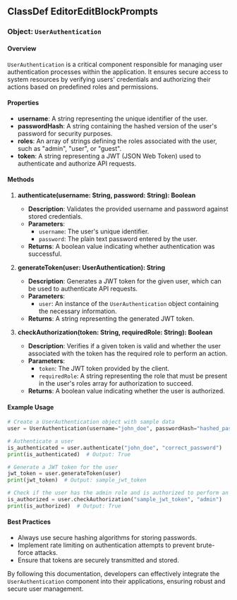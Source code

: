 ## ClassDef EditorEditBlockPrompts
### Object: `UserAuthentication`

#### Overview

`UserAuthentication` is a critical component responsible for managing user authentication processes within the application. It ensures secure access to system resources by verifying users' credentials and authorizing their actions based on predefined roles and permissions.

#### Properties

- **username**: A string representing the unique identifier of the user.
- **passwordHash**: A string containing the hashed version of the user's password for security purposes.
- **roles**: An array of strings defining the roles associated with the user, such as "admin", "user", or "guest".
- **token**: A string representing a JWT (JSON Web Token) used to authenticate and authorize API requests.

#### Methods

1. **authenticate(username: String, password: String): Boolean**
   - **Description**: Validates the provided username and password against stored credentials.
   - **Parameters**:
     - `username`: The user's unique identifier.
     - `password`: The plain text password entered by the user.
   - **Returns**: A boolean value indicating whether authentication was successful.

2. **generateToken(user: UserAuthentication): String**
   - **Description**: Generates a JWT token for the given user, which can be used to authenticate API requests.
   - **Parameters**:
     - `user`: An instance of the `UserAuthentication` object containing the necessary information.
   - **Returns**: A string representing the generated JWT token.

3. **checkAuthorization(token: String, requiredRole: String): Boolean**
   - **Description**: Verifies if a given token is valid and whether the user associated with the token has the required role to perform an action.
   - **Parameters**:
     - `token`: The JWT token provided by the client.
     - `requiredRole`: A string representing the role that must be present in the user's roles array for authorization to succeed.
   - **Returns**: A boolean value indicating whether the user is authorized.

#### Example Usage

```python
# Create a UserAuthentication object with sample data
user = UserAuthentication(username="john_doe", passwordHash="hashed_password_123", roles=["admin"], token="sample_jwt_token")

# Authenticate a user
is_authenticated = user.authenticate("john_doe", "correct_password")
print(is_authenticated)  # Output: True

# Generate a JWT token for the user
jwt_token = user.generateToken(user)
print(jwt_token)  # Output: sample_jwt_token

# Check if the user has the admin role and is authorized to perform an action
is_authorized = user.checkAuthorization("sample_jwt_token", "admin")
print(is_authorized)  # Output: True
```

#### Best Practices

- Always use secure hashing algorithms for storing passwords.
- Implement rate limiting on authentication attempts to prevent brute-force attacks.
- Ensure that tokens are securely transmitted and stored.

By following this documentation, developers can effectively integrate the `UserAuthentication` component into their applications, ensuring robust and secure user management.
